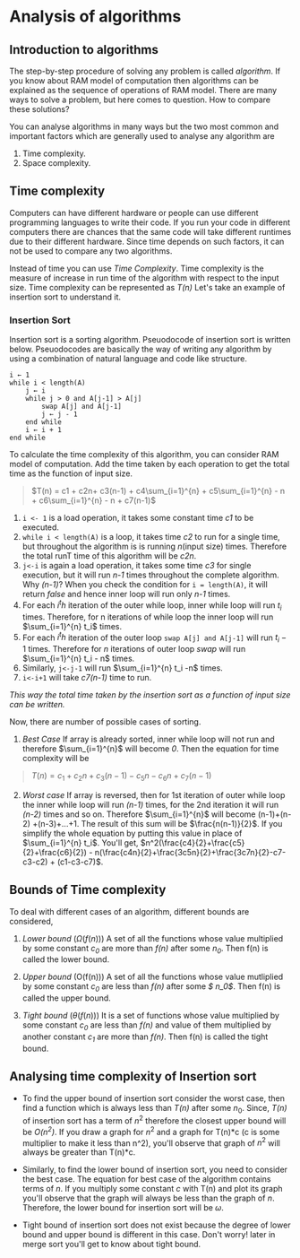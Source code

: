 # Analysis of algorithms

## Introduction to algorithms

The step-by-step procedure of solving any problem is called *algorithm*. If you know about RAM model of computation then algorithms can be explained as the sequence of operations of RAM model.
There are many ways to solve a problem, but here comes to question.
How to compare these solutions?

You can analyse algorithms in many ways but the two most common and important factors which are generally used to analyse any algorithm are
1) Time complexity.
2) Space complexity.

## Time complexity

Computers can have different hardware or people can use different programming languages to write their code. If you run your code in different computers there are chances that the same code will take different runtimes due to their different hardware. Since time depends on such factors, it can not be used to compare any two algorithms.

Instead of time you can use *Time Complexity*. Time complexity is the measure of increase in run time of the algorithm with respect to the input size.
Time complexity can be represented as *T(n)*
Let's take an example of insertion sort to understand it.

### Insertion Sort

Insertion sort is a sorting algorithm. Pseuodocode of insertion sort is written below. Pseuodocodes are basically the way of writing any algorithm by using a combination of natural language and code like structure.

```
i ← 1
while i < length(A)
    j ← i
    while j > 0 and A[j-1] > A[j]
        swap A[j] and A[j-1]
        j ← j - 1
    end while
    i ← i + 1
end while
```

To calculate the time complexity of this algorithm, you can consider RAM model of computation. Add the time taken by each operation to get the total time as the function of input size.

> $T(n) = c1 + c2n+ c3(n-1) + c4\sum_{i=1}^{n} + c5\sum_{i=1}^{n} - n + c6\sum_{i=1}^{n} - n + c7(n-1)$ 

1) `i <- 1` is a load operation, it takes some constant time *c1* to be executed.
2) `while i < length(A)` is a loop, it takes time *c2* to run for a single time, but throughout the algorithm is is running *n*(input size) times. Therefore the total runT time of this algorithm will be *c2n*.
3) `j<-i` is again a load operation, it takes some time *c3* for single execution, but it will run *n-1* times throughout the complete algorithm. Why *(n-1)*?
When you check the condition for `i = length(A)`, it will return *false* and hence inner loop will run only *n-1* times.
4) For each $i^th$ iteration of the outer while loop, inner while loop will run $t_i$ times. Therefore, for n iterations of while loop the inner loop will run $\sum_{i=1}^{n} t_i$ times.
5) For each $i^th$ iteration of the outer loop `swap A[j] and A[j-1]` will run $t_i-1$ times. Therefore for *n* iterations of outer loop *swap* will run $\sum_{i=1}^{n} t_i - n$ times.
6) Similarly, `j<-j-1` will run $\sum_{i=1}^{n} t_i -n$ times.
7) `i<-i+1` will take *c7(n-1)* time to run.

*This way the total time taken by the insertion sort as a function of input size can be written.*

Now, there are number of possible cases of sorting.

1) *Best Case* 
If array is already sorted, inner while loop will not run and therefore $\sum_{i=1}^{n}$ will become *0*. Then the equation for time complexity will be
> $T(n) = c_1 + c_2n + c_3(n-1) - c_5n - c_6n + c_7(n-1)$

2) *Worst case* 
If array is reversed, then for 1st iteration of outer while loop the inner while loop will run *(n-1)* times, for the 2nd iteration it will run *(n-2)* times and so on.
Therefore $\sum_{i=1}^{n}$ will become (n-1)+(n-2) +(n-3)+...+1. The result of this sum will be $\frac{n(n-1)}{2}$.
If you simplify the whole equation by putting this value in place of $\sum_{i=1}^{n} t_i$. You'll get,
$n^2(\frac{c4}{2}+\frac{c5}{2}+\frac{c6}{2}) - n(\frac{c4n}{2}+\frac{3c5n}{2}+\frac{3c7n}{2}-c7-c3-c2) + (c1-c3-c7)$.


## Bounds of Time complexity

To deal with different cases of an algorithm, different bounds are considered,

1) *Lower bound* ($\Omega(f(n))$)
A set of all the functions whose value multiplied by some constant *$c_0$* are more than *f(n)* after some *$n_0$*. Then f(n) is called the lower bound.

2) *Upper bound* (O(f(n)))
A set of all the functions whose value mutliplied by some constant *$c_0$* are less than *f(n)* after some *$ n_0$*. Then f(n) is called the upper bound.
    
3) *Tight bound* ($\theta(f(n))$)
It is a set of functions whose value multiplied by some constant *$c_0$* are less than *f(n)* and value of them multiplied by another constant *$c_1$* are more than *f(n)*. Then f(n) is called the tight bound.


## Analysing time complexity of Insertion sort

- To find the upper bound of insertion sort consider the worst case, then find a function which is always less than *T(n)* after some $n_0$.
Since, *T(n)* of insertion sort has a term of $n^2$ therefore the closest upper bound will be *O($n^2$)*. If you draw a graph for $n^2$ and a graph for T(n)*c (c is some multiplier to make it less than n^2), you'll observe that graph of $n^2$ will always be greater than T(n)*c.

- Similarly, to find the lower bound of insertion sort, you need to consider the best case. The equation for best case of the algorithm contains terms of *n*. If you multiply some constant *c* with T(n) and plot its graph you'll observe that the graph will always be less than the graph of *n*.
Therefore, the lower bound for insertion sort will be $\omega$.

- Tight bound of insertion sort does not exist because the degree of lower bound and upper bound is different in this case. Don't worry! later in merge sort you'll get to know about tight bound.















 
 









